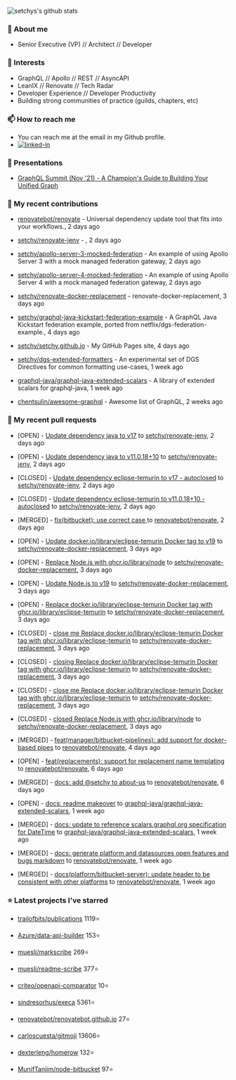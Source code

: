 <p align="left">
  <img src="https://github-readme-stats.vercel.app/api?username=setchy&show_icons=true&theme=algolia&count_private=true" alt="setchys's github stats">
</p>

### 📖 About me

- Senior Executive (VP) // Architect // Developer

### 🔭 Interests

- GraphQL // Apollo // REST // AsyncAPI
- LeanIX // Renovate // Tech Radar
- Developer Experience // Developer Productivity
- Building strong communities of practice (guilds, chapters, etc)

### 📫 How to reach me

- You can reach me at the email in my Github profile.
- [<img alt="linked-in" src="https://img.shields.io/badge/linkedin-%230077B5.svg?&style=for-the-badge&logo=linkedin&logoColor=white" />](https://www.linkedin.com/in/adamsetch)

### 🎤 Presentations

- [GraphQL Summit (Nov '21) - A Champion's Guide to Building Your Unified Graph](https://www.apollographql.com/events/roundtable/graphql-summit-november-2021/a-champions-guide-to-building-your-unified-graph)

### 🚀 My recent contributions



- [renovatebot/renovate](https://github.com/renovatebot/renovate) - Universal dependency update tool that fits into your workflows., 2 days ago

- [setchy/renovate-jenv](https://github.com/setchy/renovate-jenv) - , 2 days ago

- [setchy/apollo-server-3-mocked-federation](https://github.com/setchy/apollo-server-3-mocked-federation) - An example of using Apollo Server 3 with a mock managed federation gateway, 2 days ago

- [setchy/apollo-server-4-mocked-federation](https://github.com/setchy/apollo-server-4-mocked-federation) - An example of using Apollo Server 4 with a mock managed federation gateway, 2 days ago

- [setchy/renovate-docker-replacement](https://github.com/setchy/renovate-docker-replacement) - renovate-docker-replacement, 3 days ago

- [setchy/graphql-java-kickstart-federation-example](https://github.com/setchy/graphql-java-kickstart-federation-example) - A GraphQL Java Kickstart federation example, ported from netflix/dgs-federation-example., 4 days ago

- [setchy/setchy.github.io](https://github.com/setchy/setchy.github.io) - My GitHub Pages site, 4 days ago

- [setchy/dgs-extended-formatters](https://github.com/setchy/dgs-extended-formatters) - An experimental set of DGS Directives for common formatting use-cases, 1 week ago

- [graphql-java/graphql-java-extended-scalars](https://github.com/graphql-java/graphql-java-extended-scalars) - A library of extended scalars for graphql-java, 1 week ago

- [chentsulin/awesome-graphql](https://github.com/chentsulin/awesome-graphql) - Awesome list of GraphQL, 2 weeks ago

### 🎉 My recent pull requests



- [OPEN] - [Update dependency java to v17](https://github.com/setchy/renovate-jenv/pull/5) to [setchy/renovate-jenv](https://github.com/setchy/renovate-jenv), 2 days ago

- [OPEN] - [Update dependency java to v11.0.18&#43;10](https://github.com/setchy/renovate-jenv/pull/4) to [setchy/renovate-jenv](https://github.com/setchy/renovate-jenv), 2 days ago

- [CLOSED] - [Update dependency eclipse-temurin to v17 - autoclosed](https://github.com/setchy/renovate-jenv/pull/2) to [setchy/renovate-jenv](https://github.com/setchy/renovate-jenv), 2 days ago

- [CLOSED] - [Update dependency eclipse-temurin to v11.0.18&#43;10 - autoclosed](https://github.com/setchy/renovate-jenv/pull/1) to [setchy/renovate-jenv](https://github.com/setchy/renovate-jenv), 2 days ago

- [MERGED] - [fix(bitbucket): use correct case  ](https://github.com/renovatebot/renovate/pull/21002) to [renovatebot/renovate](https://github.com/renovatebot/renovate), 2 days ago

- [OPEN] - [Update docker.io/library/eclipse-temurin Docker tag to v19](https://github.com/setchy/renovate-docker-replacement/pull/15) to [setchy/renovate-docker-replacement](https://github.com/setchy/renovate-docker-replacement), 3 days ago

- [OPEN] - [Replace Node.js with ghcr.io/library/node](https://github.com/setchy/renovate-docker-replacement/pull/14) to [setchy/renovate-docker-replacement](https://github.com/setchy/renovate-docker-replacement), 3 days ago

- [OPEN] - [Update Node.js to v19](https://github.com/setchy/renovate-docker-replacement/pull/13) to [setchy/renovate-docker-replacement](https://github.com/setchy/renovate-docker-replacement), 3 days ago

- [OPEN] - [Replace docker.io/library/eclipse-temurin Docker tag with ghcr.io/library/eclipse-temurin](https://github.com/setchy/renovate-docker-replacement/pull/12) to [setchy/renovate-docker-replacement](https://github.com/setchy/renovate-docker-replacement), 3 days ago

- [CLOSED] - [close me Replace docker.io/library/eclipse-temurin Docker tag with ghcr.io/library/eclipse-temurin](https://github.com/setchy/renovate-docker-replacement/pull/11) to [setchy/renovate-docker-replacement](https://github.com/setchy/renovate-docker-replacement), 3 days ago

- [CLOSED] - [closing Replace docker.io/library/eclipse-temurin Docker tag with ghcr.io/library/eclipse-temurin](https://github.com/setchy/renovate-docker-replacement/pull/10) to [setchy/renovate-docker-replacement](https://github.com/setchy/renovate-docker-replacement), 3 days ago

- [CLOSED] - [close me Replace docker.io/library/eclipse-temurin Docker tag with ghcr.io/library/eclipse-temurin](https://github.com/setchy/renovate-docker-replacement/pull/6) to [setchy/renovate-docker-replacement](https://github.com/setchy/renovate-docker-replacement), 3 days ago

- [CLOSED] - [closed Replace Node.js with ghcr.io/library/node](https://github.com/setchy/renovate-docker-replacement/pull/5) to [setchy/renovate-docker-replacement](https://github.com/setchy/renovate-docker-replacement), 3 days ago

- [MERGED] - [feat(manager/bitbucket-pipelines): add support for docker-based pipes](https://github.com/renovatebot/renovate/pull/20938) to [renovatebot/renovate](https://github.com/renovatebot/renovate), 4 days ago

- [OPEN] - [feat(replacements): support for replacement name templating](https://github.com/renovatebot/renovate/pull/20905) to [renovatebot/renovate](https://github.com/renovatebot/renovate), 6 days ago

- [MERGED] - [docs: add @setchy to about-us](https://github.com/renovatebot/renovate/pull/20903) to [renovatebot/renovate](https://github.com/renovatebot/renovate), 6 days ago

- [OPEN] - [docs: readme makeover](https://github.com/graphql-java/graphql-java-extended-scalars/pull/94) to [graphql-java/graphql-java-extended-scalars](https://github.com/graphql-java/graphql-java-extended-scalars), 1 week ago

- [MERGED] - [docs: update to reference scalars.graphql.org specification for DateTime](https://github.com/graphql-java/graphql-java-extended-scalars/pull/93) to [graphql-java/graphql-java-extended-scalars](https://github.com/graphql-java/graphql-java-extended-scalars), 1 week ago

- [MERGED] - [docs: generate platform and datasources open features and bugs markdown](https://github.com/renovatebot/renovate/pull/20873) to [renovatebot/renovate](https://github.com/renovatebot/renovate), 1 week ago

- [MERGED] - [docs(platform/bitbucket-server): update header to be consistent with other platforms](https://github.com/renovatebot/renovate/pull/20870) to [renovatebot/renovate](https://github.com/renovatebot/renovate), 1 week ago

### ⭐ Latest projects I've starred



- [trailofbits/publications](https://github.com/trailofbits/publications) 1119⭐

- [Azure/data-api-builder](https://github.com/Azure/data-api-builder) 153⭐

- [muesli/markscribe](https://github.com/muesli/markscribe) 269⭐

- [muesli/readme-scribe](https://github.com/muesli/readme-scribe) 377⭐

- [criteo/openapi-comparator](https://github.com/criteo/openapi-comparator) 10⭐

- [sindresorhus/execa](https://github.com/sindresorhus/execa) 5361⭐

- [renovatebot/renovatebot.github.io](https://github.com/renovatebot/renovatebot.github.io) 27⭐

- [carloscuesta/gitmoji](https://github.com/carloscuesta/gitmoji) 13606⭐

- [dexterleng/homerow](https://github.com/dexterleng/homerow) 132⭐

- [MunifTanjim/node-bitbucket](https://github.com/MunifTanjim/node-bitbucket) 97⭐


